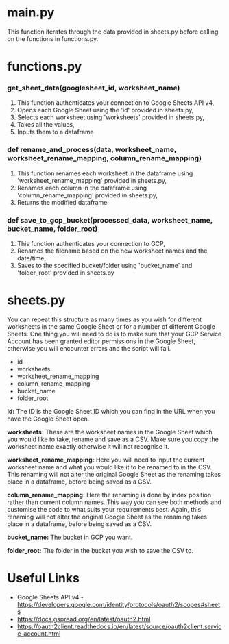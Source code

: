 # main.py
This function iterates through the data provided in sheets.py before calling on the functions in functions.py.

# functions.py
### get_sheet_data(googlesheet_id, worksheet_name)
1. This function authenticates your connection to Google Sheets API v4,
2. Opens each Google Sheet using the 'id' provided in sheets.py,
3. Selects each worksheet using 'worksheets' provided in sheets.py,
4. Takes all the values,
5. Inputs them to a dataframe

### def rename_and_process(data, worksheet_name, worksheet_rename_mapping, column_rename_mapping)
1. This function renames each worksheet in the dataframe using 'worksheet_rename_mapping' provided in sheets.py,
2. Renames each column in the dataframe using 'column_rename_mapping' provided in sheets.py,
3. Returns the modified dataframe

### def save_to_gcp_bucket(processed_data, worksheet_name, bucket_name, folder_root)
1. This function authenticates your connection to GCP,
2. Renames the filename based on the new worksheet names and the date/time,
3. Saves to the specified bucket/folder using 'bucket_name' and 'folder_root' provided in sheets.py

# sheets.py
You can repeat this structure as many times as you wish for different worksheets in the same Google Sheet or for a number of different Google Sheets.
One thing you will need to do is to make sure that your GCP Service Account has been granted editor permissions in the Google Sheet, otherwise you will encounter errors and the script will fail.
- id
- worksheets
- worksheet_rename_mapping
- column_rename_mapping
- bucket_name
- folder_root

**id:** The ID is the Google Sheet ID which you can find in the URL when you have the Google Sheet open.

**worksheets:** These are the worksheet names in the Google Sheet which you would like to take, rename and save as a CSV. Make sure you copy the worksheet name exactly otherwise it will not recognise it.

**worksheet_rename_mapping:** Here you will need to input the current worksheet name and what you would like it to be renamed to in the CSV. This renaming will not alter the original Google Sheet as the renaming takes place in a dataframe, before being saved as a CSV.

**column_rename_mapping:** Here the renaming is done by index position rather than current column names. This way you can see both methods and customise the code to what suits your requirements best. Again, this renaming will not alter the original Google Sheet as the renaming takes place in a dataframe, before being saved as a CSV.

**bucket_name:** The bucket in GCP you want.

**folder_root:** The folder in the bucket you wish to save the CSV to.

# Useful Links
- Google Sheets API v4 - https://developers.google.com/identity/protocols/oauth2/scopes#sheets
- https://docs.gspread.org/en/latest/oauth2.html
- https://oauth2client.readthedocs.io/en/latest/source/oauth2client.service_account.html
